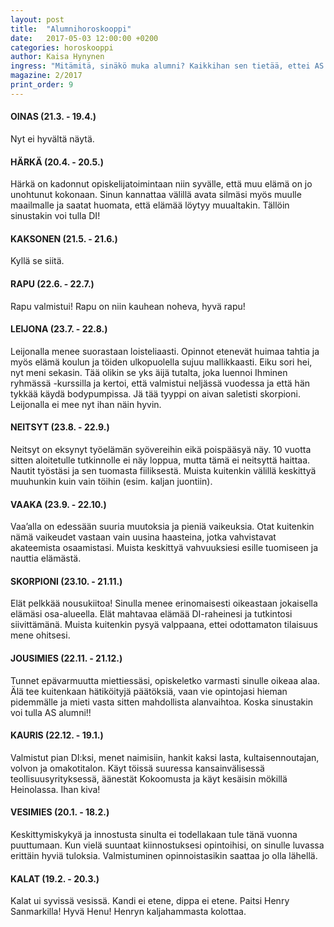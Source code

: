 ```yaml
---
layout: post
title:  "Alumnihoroskooppi"
date:   2017-05-03 12:00:00 +0200
categories: horoskooppi
author: Kaisa Hynynen
ingress: "Mitämitä, sinäkö muka alumni? Kaikkihan sen tietää, ettei AS:läisistä tule alumneja. Vai tuleeko? Milloin saan edes kandini kasaan? Mistä tunnistaa AS alumnin? Tuleeko Henry Sanmarkista DI? Näihin ja moniin muihin kysymyksiin vastaa toimitus, joka jälleen kerran kurkisti kauas tulevaisuuteen."
magazine: 2/2017
print_order: 9
---
```

 
 
#### OINAS (21.3. - 19.4.)
Nyt ei hyvältä näytä.

#### HÄRKÄ (20.4. - 20.5.)
Härkä on kadonnut opiskelijatoimintaan niin syvälle, että muu elämä on jo unohtunut kokonaan. Sinun kannattaa välillä avata silmäsi myös muulle maailmalle ja saatat huomata, että elämää löytyy muualtakin. Tällöin sinustakin voi tulla DI!

#### KAKSONEN (21.5. - 21.6.)
Kyllä se siitä.
  
#### RAPU (22.6. - 22.7.)
Rapu valmistui! Rapu on niin kauhean noheva, hyvä rapu!

#### LEIJONA (23.7. - 22.8.)
Leijonalla menee suorastaan loisteliaasti. Opinnot etenevät huimaa tahtia ja myös elämä koulun ja töiden ulkopuolella sujuu mallikkaasti. Eiku sori hei, nyt meni sekasin. Tää olikin se yks äijä tutalta, joka luennoi Ihminen ryhmässä -kurssilla ja kertoi, että valmistui neljässä vuodessa ja että hän tykkää käydä bodypumpissa. Jä tää tyyppi on aivan saletisti skorpioni. Leijonalla ei mee nyt ihan näin hyvin.

#### NEITSYT (23.8. - 22.9.)
Neitsyt on eksynyt työelämän syövereihin eikä poispääsyä näy. 10 vuotta sitten aloitetulle tutkinnolle ei näy loppua, mutta tämä ei neitsyttä haittaa. Nautit työstäsi ja sen tuomasta fiiliksestä. Muista kuitenkin välillä keskittyä muuhunkin kuin vain töihin (esim. kaljan juontiin).

#### VAAKA (23.9. - 22.10.)
Vaa’alla on edessään suuria muutoksia ja pieniä vaikeuksia. Otat kuitenkin nämä vaikeudet vastaan vain uusina haasteina, jotka vahvistavat akateemista osaamistasi. Muista keskittyä vahvuuksiesi esille tuomiseen ja nauttia elämästä.

#### SKORPIONI (23.10. - 21.11.)
Elät pelkkää nousukiitoa! Sinulla menee erinomaisesti oikeastaan jokaisella elämäsi osa-alueella. Elät mahtavaa elämää DI-raheinesi ja tutkintosi siivittämänä. Muista kuitenkin pysyä valppaana, ettei odottamaton tilaisuus mene ohitsesi.

#### JOUSIMIES (22.11. - 21.12.)
Tunnet epävarmuutta miettiessäsi, opiskeletko varmasti sinulle oikeaa alaa. Älä tee kuitenkaan hätiköityjä päätöksiä, vaan vie opintojasi hieman pidemmälle ja mieti vasta sitten mahdollista alanvaihtoa. Koska sinustakin voi tulla AS alumni!!

#### KAURIS (22.12. - 19.1.)
Valmistut pian DI:ksi, menet naimisiin, hankit kaksi lasta, kultaisennoutajan, volvon ja omakotitalon. Käyt töissä suuressa kansainvälisessä teollisuusyrityksessä, äänestät Kokoomusta ja käyt kesäisin mökillä Heinolassa. Ihan kiva!

#### VESIMIES (20.1. - 18.2.)
Keskittymiskykyä ja innostusta sinulta ei todellakaan tule tänä vuonna puuttumaan. Kun vielä suuntaat kiinnostuksesi opintoihisi, on sinulle luvassa erittäin hyviä tuloksia. Valmistuminen opinnoistasikin saattaa jo olla lähellä.

#### KALAT (19.2. - 20.3.)
Kalat ui syvissä vesissä. Kandi ei etene, dippa ei etene. Paitsi Henry Sanmarkilla! Hyvä Henu! Henryn kaljahammasta kolottaa.
